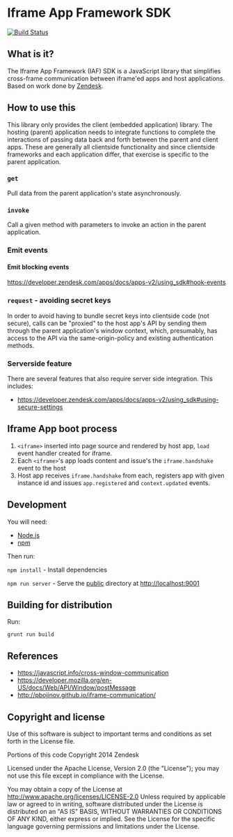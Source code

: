 Iframe App Framework SDK
=========================

[![Build Status](https://travis-ci.org//iframe-app-framework-sdk.svg?branch=master)](https://travis-ci.org//iframe-app-framework-sdk)

## What is it?

The Iframe App Framework (IAF) SDK is a JavaScript library that simplifies cross-frame communication between iframe'ed apps and host applications. Based on work done by [Zendesk](https://github.com/zendesk/zendesk_app_framework_sdk).

## How to use this

This library only provides the client (embedded application) library. The hosting (parent) application needs to integrate functions to complete the interactions of passing data back and forth between the parent and client apps. These are generally all clientside functionality and since clientside frameworks and each application differ, that exercise is specific to the parent application.

### `get`

Pull data from the parent application's state asynchronously.

### `invoke`

Call a given method with parameters to invoke an action in the parent application.

### Emit events

#### Emit blocking events

https://developer.zendesk.com/apps/docs/apps-v2/using_sdk#hook-events

### `request` - avoiding secret keys

In order to avoid having to bundle secret keys into clientside code (not secure), calls can be "proxied" to the host app's API by sending them through the parent application's window context, which, presumably, has access to the API via the same-origin-policy and existing authentication methods.

### Serverside feature

There are several features that also require server side integration. This includes:
* https://developer.zendesk.com/apps/docs/apps-v2/using_sdk#using-secure-settings

## Iframe App boot process

1. `<iframe>` inserted into page source and rendered by host app, `load` event handler created for iframe.
2. Each `<iframe>`'s app loads content and issue's the `iframe.handshake` event to the host
3. Host app receives `iframe.handshake` from each, registers app with given instance id and issues `app.registered` and `context.updated` events.

## Development

You will need:

* [Node.js](http://nodejs.org/)
* [npm](https://www.npmjs.org/)

Then run:

`npm install` - Install dependencies

`npm run server` - Serve the [public](./public) directory at [http://localhost:9001](http://localhost:9001)

## Building for distribution

Run:

```
grunt run build
```

## References

* https://javascript.info/cross-window-communication
* https://developer.mozilla.org/en-US/docs/Web/API/Window/postMessage
* http://pbojinov.github.io/iframe-communication/

## Copyright and license

Use of this software is subject to important terms and conditions as set forth in the License file.

Portions of this code Copyright 2014 Zendesk

Licensed under the Apache License, Version 2.0 (the "License"); you may not use this file except in compliance with the License.

You may obtain a copy of the License at
http://www.apache.org/licenses/LICENSE-2.0
Unless required by applicable law or agreed to in writing, software distributed under the License is distributed on an "AS IS" BASIS, WITHOUT WARRANTIES OR CONDITIONS OF ANY KIND, either express or implied. See the License for the specific language governing permissions and limitations under the License.
